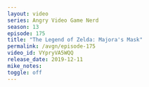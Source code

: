 ```yaml
---
layout: video
series: Angry Video Game Nerd
season: 13
episode: 175
title: "The Legend of Zelda: Majora's Mask"
permalink: /avgn/episode-175
video_id: VYpryVA5WQQ
release_date: 2019-12-11
mike_notes:
toggle: off
---
```

